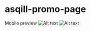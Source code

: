 # asqill-promo-page
Mobile preview
![Alt text](https://user-images.githubusercontent.com/14100006/34445310-2d6197c6-ecd3-11e7-8e8f-9a5da2f0d1f6.gif)
![Alt text](https://user-images.githubusercontent.com/14100006/34445306-297906da-ecd3-11e7-8376-67103d23f0f2.gif)
